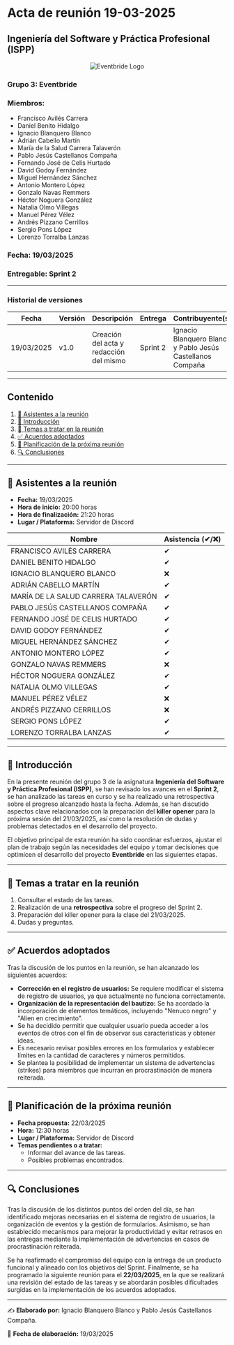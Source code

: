 # Acta de reunión 19-03-2025
## Ingeniería del Software y Práctica Profesional (ISPP)
<center><img src="https://iili.io/3BcQ3YJ.md.png" alt="Eventbride Logo"></img></center>

### Grupo 3: Eventbride

### Miembros:
- Francisco Avilés Carrera
- Daniel Benito Hidalgo
- Ignacio Blanquero Blanco
- Adrián Cabello Martín
- María de la Salud Carrera Talaverón
- Pablo Jesús Castellanos Compaña
- Fernando José de Celis Hurtado
- David Godoy Fernández
- Miguel Hernández Sánchez
- Antonio Montero López
- Gonzalo Navas Remmers
- Héctor Noguera González
- Natalia Olmo Villegas
- Manuel Pérez Vélez
- Andrés Pizzano Cerrillos
- Sergio Pons López
- Lorenzo Torralba Lanzas

### Fecha: 19/03/2025
### Entregable: Sprint 2

---

### Historial de versiones

| Fecha      | Versión | Descripción                                | Entrega  | Contribuyente(s)                    |
|------------|---------|--------------------------------------------|----------|-------------------------------------|
| 19/03/2025 | v1.0    | Creación del acta y redacción del mismo | Sprint 2 | Ignacio Blanquero Blanco y Pablo Jesús Castellanos Compaña |

---

## Contenido
1. [👥 Asistentes a la reunión](#asistentes)
2. [📝 Introducción](#intro)
3. [📌 Temas a tratar en la reunión](#temas-a-tratar)
4. [✅ Acuerdos adoptados](#acuerdos-adoptados)
5. [📅 Planificación de la próxima reunión](#proxima-reunion)
6. [🔍 Conclusiones](#conclusiones)

---

<div id='asistentes'></div>

## 👥 Asistentes a la reunión
- **Fecha:** 19/03/2025
- **Hora de inicio:** 20:00 horas
- **Hora de finalización:** 21:20 horas
- **Lugar / Plataforma:** Servidor de Discord

| Nombre | Asistencia (✔/❌) |
|--------|-------------------|
| FRANCISCO AVILÉS CARRERA | ✔ |
| DANIEL BENITO HIDALGO | ✔  |
| IGNACIO BLANQUERO BLANCO | ❌ |
| ADRIÁN CABELLO MARTÍN | ✔ |
| MARÍA DE LA SALUD CARRERA TALAVERÓN | ✔ |
| PABLO JESÚS CASTELLANOS COMPAÑA | ✔ |
| FERNANDO JOSÉ DE CELIS HURTADO | ✔ |
| DAVID GODOY FERNÁNDEZ |✔ |
| MIGUEL HERNÁNDEZ SÁNCHEZ | ✔ |
| ANTONIO MONTERO LÓPEZ | ✔ |
| GONZALO NAVAS REMMERS | ❌ |
| HÉCTOR NOGUERA GONZÁLEZ | ✔  |
| NATALIA OLMO VILLEGAS | ✔ |
| MANUEL PÉREZ VÉLEZ | ❌ |
| ANDRÉS PIZZANO CERRILLOS | ❌ |
| SERGIO PONS LÓPEZ | ✔ |
| LORENZO TORRALBA LANZAS |✔ |

---

<div id='intro'></div>

## 📝 Introducción

En la presente reunión del grupo 3 de la asignatura **Ingeniería del Software y Práctica Profesional (ISPP)**, se han revisado los avances en el **Sprint 2**, se han analizado las tareas en curso y se ha realizado una retrospectiva sobre el progreso alcanzado hasta la fecha. Además, se han discutido aspectos clave relacionados con la preparación del **killer opener** para la próxima sesión del 21/03/2025, así como la resolución de dudas y problemas detectados en el desarrollo del proyecto.  

El objetivo principal de esta reunión ha sido coordinar esfuerzos, ajustar el plan de trabajo según las necesidades del equipo y tomar decisiones que optimicen el desarrollo del proyecto **Eventbride** en las siguientes etapas.  


---

<div id='temas-a-tratar'></div>

## 📌 Temas a tratar en la reunión
1. Consultar el estado de las tareas.
2. Realización de una **retrospectiva** sobre el progreso del Sprint 2.
3. Preparación del killer opener para la clase del 21/03/2025.
4. Dudas y preguntas.

---

<div id='acuerdos-adoptados'></div>

## ✅ Acuerdos adoptados
Tras la discusión de los puntos en la reunión, se han alcanzado los siguientes acuerdos:
- **Corrección en el registro de usuarios:** Se requiere modificar el sistema de registro de usuarios, ya que actualmente no funciona correctamente.
- **Organización de la representación del bautizo:** Se ha acordado la incorporación de elementos temáticos, incluyendo "Nenuco negro" y "Alien en crecimiento".
- Se ha decidido permitir que cualquier usuario pueda acceder a los eventos de otros con el fin de observar sus características y obtener ideas.
- Es necesario revisar posibles errores en los formularios y establecer límites en la cantidad de caracteres y números permitidos.
- Se plantea la posibilidad de implementar un sistema de advertencias (strikes) para miembros que incurran en procrastinación de manera reiterada.

---

<div id='proxima-reunion'></div>

## 📅 Planificación de la próxima reunión
- **Fecha propuesta:** 22/03/2025
- **Hora:** 12:30 horas  
- **Lugar / Plataforma:** Servidor de Discord
- **Temas pendientes o a tratar:**
  - Informar del avance de las tareas.
  - Posibles problemas encontrados.

---

<div id='conclusiones'></div>

## 🔍 Conclusiones

Tras la discusión de los distintos puntos del orden del día, se han identificado mejoras necesarias en el sistema de registro de usuarios, la organización de eventos y la gestión de formularios. Asimismo, se han establecido mecanismos para mejorar la productividad y evitar retrasos en las entregas mediante la implementación de advertencias en casos de procrastinación reiterada.  

Se ha reafirmado el compromiso del equipo con la entrega de un producto funcional y alineado con los objetivos del Sprint. Finalmente, se ha programado la siguiente reunión para el **22/03/2025**, en la que se realizará una revisión del estado de las tareas y se abordarán posibles dificultades surgidas en la implementación de los acuerdos adoptados.  

---

✍️ **Elaborado por:** Ignacio Blanquero Blanco y Pablo Jesús Castellanos Compaña.

📅 **Fecha de elaboración:** 19/03/2025
